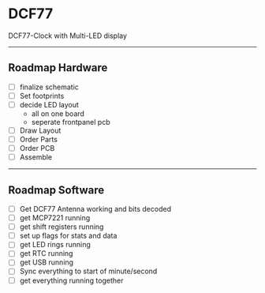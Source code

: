 # DCF77

DCF77-Clock with Multi-LED display

---

## Roadmap Hardware

- [ ] finalize schematic
- [ ] Set footprints
- [ ] decide LED layout
  - all on one board
  - seperate frontpanel pcb
- [ ] Draw Layout
- [ ] Order Parts
- [ ] Order PCB
- [ ] Assemble

---

## Roadmap Software

- [ ] Get DCF77 Antenna working and bits decoded
- [ ] get MCP7221 running
- [ ] get shift registers running
- [ ] set up flags for stats and data
- [ ] get LED rings running
- [ ] get RTC running
- [ ] get USB running
- [ ] Sync everything to start of minute/second
- [ ] get everything running together
